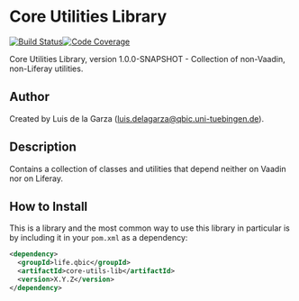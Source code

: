 # Core Utilities Library
[![Build Status](https://travis-ci.com/qbicsoftware/core-utils-lib.svg?branch=development)](https://travis-ci.com/qbicsoftware/core-utils-lib)[![Code Coverage]( https://codecov.io/gh/qbicsoftware/core-utils-lib/branch/development/graph/badge.svg)](https://codecov.io/gh/qbicsoftware/core-utils-lib)

Core Utilities Library, version 1.0.0-SNAPSHOT - Collection of non-Vaadin, non-Liferay utilities.

## Author
Created by Luis de la Garza (luis.delagarza@qbic.uni-tuebingen.de).

## Description
Contains a collection of classes and utilities that depend neither on Vaadin nor on Liferay.

## How to Install
This is a library and the most common way to use this library in particular is by including it in your `pom.xml` as a dependency:

```xml
<dependency>
  <groupId>life.qbic</groupId>
  <artifactId>core-utils-lib</artifactId>
  <version>X.Y.Z</version>
</dependency>
```